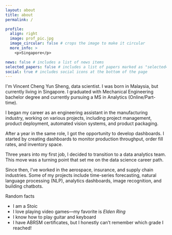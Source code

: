 ```yaml
---
layout: about
title: about
permalink: /

profile:
  align: right
  image: prof_pic.jpg
  image_circular: false # crops the image to make it circular
  more_info: >
    <p>Singapore</p>

news: false # includes a list of news items
selected_papers: false # includes a list of papers marked as "selected={true}"
social: true # includes social icons at the bottom of the page
---
```


I'm Vincent Cheng Yun Sheng, data scientist. I was born in Malaysia, but currently living in Singapore. I graduated with Mechanical Engineering bachelor degree and currently pursuing a MS in Analytics (Online/Part-time).

I began my career as an engineering assistant in the manufacturing industry, working on various projects, including project management, product deployment, automated vision systems, and product packaging.

After a year in the same role, I got the opportunity to develop dashboards. I started by creating dashboards to monitor production throughput, order fill rates, and inventory space.

Three years into my first job, I decided to transition to a data analytics team. This move was a turning point that set me on the data science career path.

Since then, I’ve worked in the aerospace, insurance, and supply chain industries. Some of my projects include time-series forecasting, natural language processing (NLP), analytics dashboards, image recognition, and building chatbots.

Random facts
- I am a Stoic
- I love playing video games—my favorite is _Elden Ring_
- I know how to play guitar and keyboard
- I have ABRSM certificates, but I honestly can’t remember which grade I reached!
